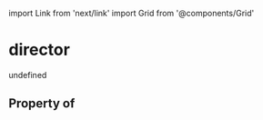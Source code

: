 import Link from 'next/link'
import Grid from '@components/Grid'

# director

undefined

## Property of



